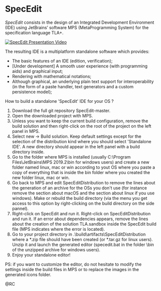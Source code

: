 SpecEdit
==

*SpecEdit* consists in the design of an Integrated Development Environment (IDE) using JetBrains’ software MPS (MetaProgramming System) for the specification language TLA+.



[![SpecEdit Presentation Video](https://img.youtube.com/vi/8JGlZt_DNt8/0.jpg)](https://youtu.be/8JGlZt_DNt8)

The resulting IDE is a multiplatform standalone software which provides:

-	The basic features of an IDE (edition, verification);
-	[Under development] A smooth user experience (with programming aids) and graphical input;
-	Rendering with mathematical notations;
-	Although graphical, an underlying plain text support for interoperability (in the form of a paste handler, text generators and a custom persistence model);

How to build a standalone 'SpecEdit' IDE for your OS ?

1) Download the full git repository SpecEdit-master.
2) Open the downloaded project with MPS.
3) Unless you want to keep the current build configuration, remove the build solution and then right-click on the root of the project on the left panel in MPS.
4) Select new -> Build solution. Keep default settings except for the selection of the distribution kind where you should select 'Standalone IDE'. A new directory should appear in the left panel with a build directory inside. 
5) Go to the folder where MPS is installed (usually C:\Program Files\JetBrains\MPS 2019.2\bin for windows users) and create a new folder named linux, mac or win according to yout OS where you paste a copy of everything that is inside the bin folder where you created the new folder linux, mac or win.
6) Go back to MPS and edit SpecEditDistribution to remove the lines about the generation of an archive for the OSs you don't use (for instance remove the section about macOS and the section about linux if you use windows). Make or rebuild the build directory (via the menu you get access to this option by right-clicking on the build directory on the side pannel).
7) Right-click on SpecEdit and run it. Right-click on SpecEditDistribution and run it. If an error about dependencies appears, remove the lines about the creation of the solution TLA.sandbox inside the SpecEdit build file (MPS indicates where the error is located).
8) Go to your project directory in .\build\artifacts\SpecEditDistribution where a *.zip file should have been created (or *.tar.gz for linux users). Unzip it and launch the generated editor (specedit.bat in the folder \bin of the unzipped archive for windows users).
9) Enjoy your standalone editor!

PS: if you want to customize the editor, do not hesitate to modify the settings inside the build files in MPS or to replace the images in the generated icons folder.

@RC
